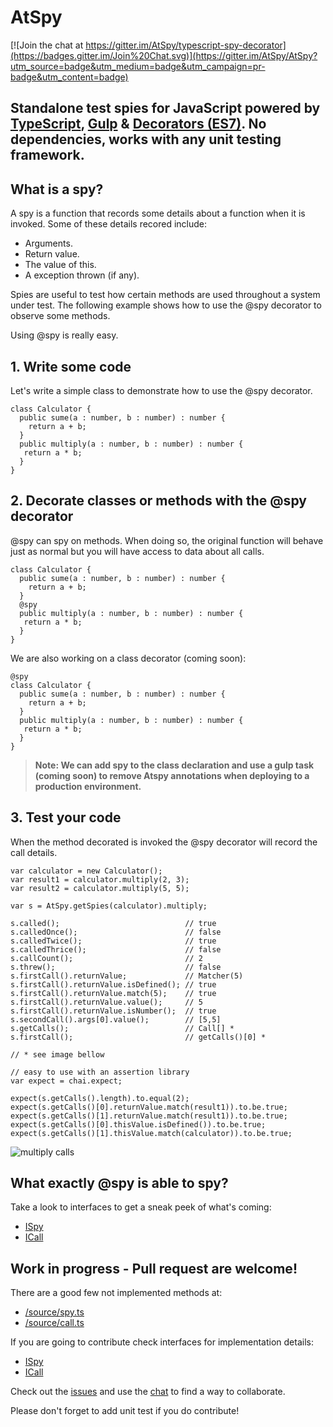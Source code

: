 # AtSpy

[![Join the chat at https://gitter.im/AtSpy/typescript-spy-decorator](https://badges.gitter.im/Join%20Chat.svg)](https://gitter.im/AtSpy/AtSpy?utm_source=badge&utm_medium=badge&utm_campaign=pr-badge&utm_content=badge)

## Standalone test spies for JavaScript powered by [TypeScript](http://www.typescriptlang.org/), [Gulp](http://gulpjs.com/) & [Decorators (ES7)](https://github.com/wycats/javascript-decorators). No dependencies, works with any unit testing framework.

## What is a spy?
A spy is a function that records some details  about a function when it is invoked. Some of these details recored include:

- Arguments.
- Return value.
- The value of this.
- A exception thrown (if any).

Spies are useful to test how certain methods are used throughout a system under test. The following example shows how to use the @spy decorator to observe some methods.

Using @spy is really easy.

## 1. Write some code
Let's write a simple class to demonstrate how to use the @spy decorator.

```
class Calculator {
  public sume(a : number, b : number) : number {
    return a + b;
  }
  public multiply(a : number, b : number) : number {
   return a * b;
  }
}
```

## 2. Decorate classes or methods with the @spy decorator
@spy can spy on methods. When doing so, the original function will behave just as normal but you will have access to data about all calls.

```
class Calculator {
  public sume(a : number, b : number) : number {
    return a + b;
  }
  @spy
  public multiply(a : number, b : number) : number {
   return a * b;
  }
}
```
We are also working on a class decorator (coming soon):
```
@spy
class Calculator {
  public sume(a : number, b : number) : number {
    return a + b;
  }
  public multiply(a : number, b : number) : number {
   return a * b;
  }
}
```
> **Note: We can add spy to the class declaration and use a gulp task (coming soon) to remove Atspy annotations when deploying to a production environment.**

## 3. Test your code
When the method decorated is invoked the @spy decorator will record the call details.

```
var calculator = new Calculator();
var result1 = calculator.multiply(2, 3);
var result2 = calculator.multiply(5, 5);

var s = AtSpy.getSpies(calculator).multiply;

s.called();                            // true
s.calledOnce();                        // false
s.calledTwice();                       // true
s.calledThrice();                      // false
s.callCount();                         // 2
s.threw();                             // false
s.firstCall().returnValue;             // Matcher(5)
s.firstCall().returnValue.isDefined(); // true
s.firstCall().returnValue.match(5);    // true
s.firstCall().returnValue.value();     // 5
s.firstCall().returnValue.isNumber();  // true
s.secondCall().args[0].value();        // [5,5]
s.getCalls();                          // Call[] *
s.firstCall();                         // getCalls()[0] *

// * see image bellow

// easy to use with an assertion library
var expect = chai.expect;

expect(s.getCalls().length).to.equal(2);
expect(s.getCalls()[0].returnValue.match(result1)).to.be.true;
expect(s.getCalls()[1].returnValue.match(result1)).to.be.true;
expect(s.getCalls()[0].thisValue.isDefined()).to.be.true;
expect(s.getCalls()[1].thisValue.match(calculator)).to.be.true;
```

![multiply calls](https://upload.wikimedia.org/wikipedia/commons/a/a3/Multiply_calls.png)

## What exactly @spy is able to spy?
Take a look to interfaces to get a sneak peek of what's coming:
- [ISpy](https://github.com/remojansen/typescript-spy-decorator/tree/master/source/spy.d.ts)
- [ICall](https://github.com/remojansen/typescript-spy-decorator/tree/master/source/call.d.ts)


## Work in progress - Pull request are welcome!

There are a good few not implemented methods at:
- [/source/spy.ts](https://github.com/remojansen/typescript-spy-decorator/tree/master/source/spy.ts)
- [/source/call.ts](https://github.com/remojansen/typescript-spy-decorator/tree/master/source/call.ts)

If you are going to contribute check interfaces for implementation details:
- [ISpy](https://github.com/remojansen/typescript-spy-decorator/tree/master/source/spy.d.ts)
- [ICall](https://github.com/remojansen/typescript-spy-decorator/tree/master/source/call.d.ts)

Check out the [issues](https://github.com/AtSpy/typescript-spy-decorator/issues) and use the [chat](https://gitter.im/AtSpy/typescript-spy-decorator) to find a way to collaborate.

Please don't forget to add unit test if you do contribute!
